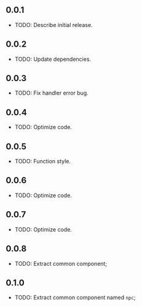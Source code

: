 ## 0.0.1

* TODO: Describe initial release.

## 0.0.2

* TODO: Update dependencies.

## 0.0.3

* TODO: Fix handler error bug.

## 0.0.4

* TODO: Optimize code.

## 0.0.5

* TODO: Function style.

## 0.0.6

* TODO: Optimize code.

## 0.0.7

* TODO: Optimize code.

## 0.0.8

* TODO: Extract common component;

## 0.1.0

* TODO: Extract common component named `npc`;
